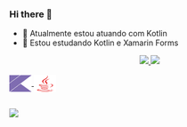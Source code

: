 ### Hi there 👋

- 🔭 Atualmente estou atuando com Kotlin
- 🌱 Estou estudando Kotlin e Xamarin Forms

<div align="center">
  <a href="https://github.com/marcos-campos">
  <img height="180em" src="https://github-readme-stats.vercel.app/api?username=marcos-campos&show_icons=true&theme=dark&include_all_commits=true&count_private=true"/>
  <img height="180em" src="https://github-readme-stats.vercel.app/api/top-langs/?username=marcos-campos&layout=compact&langs_count=7&theme=dark"/>
</div>
<div style="display: inline_block"><br>
  <img align="center" alt="Marcos-Kt" height="30" width="40" src="https://raw.githubusercontent.com/devicons/devicon/master/icons/kotlin/kotlin-plain.svg">
  <img align="center" alt="Marcos-Jv" height="30" width="40" src="https://raw.githubusercontent.com/devicons/devicon/master/icons/java/java-plain.svg">

</div>
  
  ##
 
<div> 
  <a href="www.linkedin.com/in/marcos-vinícius-oliveira-campos-749a94150" target="_blank"><img src="https://img.shields.io/badge/-LinkedIn-%230077B5?style=for-the-badge&logo=linkedin&logoColor=white" target="_blank"></a> 

 
</div>
